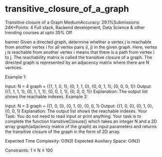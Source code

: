 # transitive_closure_of_a_graph

Transitive closure of a Graph
MediumAccuracy: 29.1%Submissions: 24K+Points: 4
Full stack, Backend development, Data Science & other trending courses at upto 35% Off  

banner
Given a directed graph, determine whether a vertex j is reachable from another vertex i for all vertex pairs (i, j) in the given graph. Here, vertex j is reachable from another vertex i means that there is a path from vertex i to j. The reachability matrix is called the transitive closure of a graph. The directed graph is represented by an adjacency matrix where there are N vertices. 

Example 1:

Input: N = 4
graph = {{1, 1, 0, 1}, 
         {0, 1, 1, 0}, 
         {0, 0, 1, 1}, 
         {0, 0, 0, 1}}
Output: {{1, 1, 1, 1}, 
         {0, 1, 1, 1}, 
         {0, 0, 1, 1}, 
         {0, 0, 0, 1}}
Explanation: 
The output list shows the reachable indexes.
Example 2:

Input: N = 3
graph = {{1, 0, 0}, 
         {0, 1, 0}, 
         {0, 0, 1}
Output: {{1, 0, 0}, 
         {0, 1, 0}, 
         {0, 0, 1}
Explanation: 
The output list shows the reachable indexes.
Your Task:
You do not need to read input or print anything. Your task is to complete the function transitiveClosure() which takes an integer N and a 2D array graph(adjacency matrix of the graph) as input parameters and returns the transitive closure of the graph in the form of 2D array.

Expected Time Complexity: O(N3)
Expected Auxiliary Space: O(N2)

Constraints:
1 ≤ N ≤ 100  
